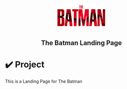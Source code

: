 <h1 align="center">
<img alt="batman_logo" title="batman_logo" src="./images/logoBatman.png">
</h1>
<h2 align="center"> The Batman Landing Page</h2>

# ✔️ Project
This is a Landing Page for The Batman